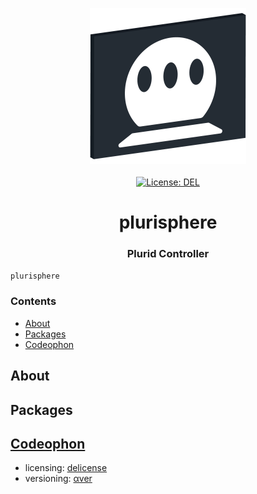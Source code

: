 <p align="center">
    <img src="https://raw.githubusercontent.com/plurid/plurisphere/master/about/identity/plurisphere-logo.png" height="250px">
    <br />
    <br />
    <a target="_blank" href="https://github.com/plurid/plurisphere/blob/master/LICENSE">
        <img src="https://img.shields.io/badge/license-DEL-blue.svg?colorB=1380C3&style=for-the-badge" alt="License: DEL">
    </a>
</p>



<h1 align="center">
    plurisphere
</h1>


<h3 align="center">
    Plurid Controller
</h3>



`plurisphere`



### Contents

+ [About](#about)
+ [Packages](#packages)
+ [Codeophon](#codeophon)



## About




## Packages




## [Codeophon](https://github.com/ly3xqhl8g9/codeophon)

+ licensing: [delicense](https://github.com/ly3xqhl8g9/delicense)
+ versioning: [αver](https://github.com/ly3xqhl8g9/alpha-versioning)
